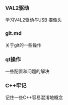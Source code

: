 ### VAL2驱动

学习V4L2驱动与USB 摄像头

### git.md

关于git的一些操作

### qt操作

一些配置和问题的解决

### C++牢记

记住一些C++容易混淆地概念
